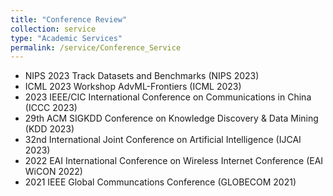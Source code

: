 ```yaml
---
title: "Conference Review"
collection: service
type: "Academic Services"
permalink: /service/Conference_Service
---
```


- NIPS 2023 Track Datasets and Benchmarks (NIPS 2023)
- ICML 2023 Workshop AdvML-Frontiers (ICML 2023)
- 2023 IEEE/CIC International Conference on Communications in China (ICCC 2023)
- 29th ACM SIGKDD Conference on Knowledge Discovery \& Data Mining (KDD 2023)
- 32nd International Joint Conference on Artificial Intelligence (IJCAI 2023)
- 2022 EAI International Conference on Wireless Internet Conference (EAI WiCON 2022)
- 2021 IEEE Global Communcations Conference (GLOBECOM 2021)
